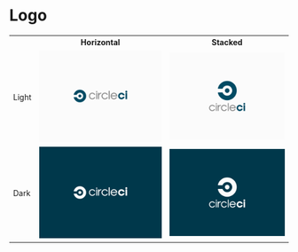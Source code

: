 Logo
===

<table>
  <tr>
    <th></th>
    <th>Horizontal</th>
    <th>Stacked</th>
  </tr>
  <tr>
    <td>Light</td>
    <td><img src="build/horizontal_light.1.png"/></td>
    <td><img src="build/stacked_light.1.png"/></td>
  </tr>
  <tr>
    <td>Dark</td>
    <td><img src="build/horizontal_dark.1.png"/></td>
    <td><img src="build/stacked_dark.1.png"/></td>
  </tr>
</table>